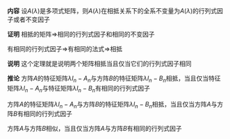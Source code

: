 **内容**
设$A(\lambda)$是多项式矩阵，则$A(\lambda)$在相抵关系下的全系不变量为$A(\lambda)$的行列式因子或者不变因子

**证明**
相抵的矩阵$\Rightarrow$相同的行列式因子和相同的不变因子

有相同的行列式因子$\Rightarrow$有相同的法式$\Rightarrow$相抵

**说明**
这个定理就是说明两个矩阵相抵当且仅当它们的行列式因子相同

**推论**
方阵$A$的特征矩阵$\lambda I_n-A_n$与方阵$B$的特征矩阵$\lambda I_n-B_n$相抵，当且仅当特征矩阵$\lambda I_n-A_n$与特征矩阵$\lambda I_n-B_n$有相同的行列式因子

方阵$A$的特征矩阵$\lambda I_n-A_n$与方阵$B$的特征矩阵$\lambda I_n-B_n$相抵，当且仅当方阵$A$与方阵$B$有相同的行列式因子

方阵$A$与方阵$B$相似，当且仅当方阵$A$与方阵$B$有相同的行列式因子